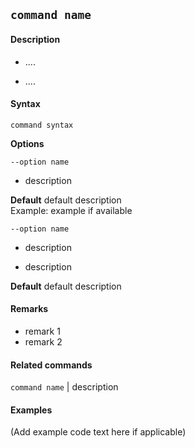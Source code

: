 ## `command name`
#### Description
* <Action> ....

* <Action>....

#### Syntax
`command syntax`

**Options**

`--option name`

* description  

**Default**  default description  
Example: example if available

`--option name`

* description

* description  

**Default**  default description


#### Remarks
* remark 1
* remark 2


#### Related commands
 `command name` | description

#### Examples
(Add example code text here if applicable)
